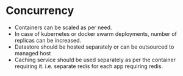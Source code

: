 # Concurrency

- Containers can be scaled as per need.
- In case of kubernetes or docker swarm deployments, number of replicas can be increased.
- Datastore should be hosted separately or can be outsourced to managed host
- Caching service should be used separately as per the container requiring it. i.e. separate redis for each app requiring redis.
